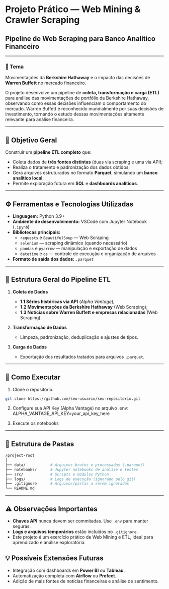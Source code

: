# Projeto Prático — Web Mining & Crawler Scraping

## Pipeline de Web Scraping para Banco Analítico Financeiro

---

### 📘 Tema
Movimentações da **Berkshire Hathaway** e o impacto das decisões de **Warren Buffett** no mercado financeiro.

O projeto desenvolve um pipeline de **coleta, transformação e carga (ETL)** para análise das movimentações de portfólio da Berkshire Hathaway, observando como essas decisões influenciam o comportamento do mercado. Warren Buffett é reconhecido mundialmente por suas decisões de investimento, tornando o estudo dessas movimentações altamente relevante para análise financeira.

---

## 🧠 Objetivo Geral

Construir um **pipeline ETL completo** que:

- Coleta dados de **três fontes distintas** (duas via scraping e uma via API);
- Realiza o tratamento e padronização dos dados obtidos;
- Gera arquivos estruturados no formato **Parquet**, simulando um **banco analítico local**;
- Permite exploração futura em **SQL** e **dashboards analíticos**.

---

## ⚙️ Ferramentas e Tecnologias Utilizadas

- **Linguagem:** Python 3.9+
- **Ambiente de desenvolvimento:** VSCode com Jupyter Notebook (`.ipynb`)
- **Bibliotecas principais:**
  - `requests` e `BeautifulSoup` — Web Scraping
  - `selenium` — scraping dinâmico (quando necessário)
  - `pandas` e `pyarrow` — manipulação e exportação de dados
  - `datetime` e `os` — controle de execução e organização de arquivos
- **Formato de saída dos dados:** `.parquet`

---

## 🧩 Estrutura Geral do Pipeline ETL

1. **Coleta de Dados**
   - **1.1 Séries históricas via API** (*Alpha Vantage*);
   - **1.2 Movimentações da Berkshire Hathaway** (Web Scraping);
   - **1.3 Notícias sobre Warren Buffett e empresas relacionadas** (Web Scraping).

2. **Transformação de Dados**
   - Limpeza, padronização, deduplicação e ajustes de tipos.

3. **Carga de Dados**
   - Exportação dos resultados tratados para arquivos `.parquet`.

---

## 📝 Como Executar

1. Clone o repositório:
```bash
git clone https://github.com/seu-usuario/seu-repositorio.git
```

2. Configure sua API Key (Alpha Vantage) no arquivo .env:
   ALPHA_VANTAGE_API_KEY=your_api_key_here

3. Execute os notebooks

--- 

## 📂 Estrutura de Pastas
```bash
/project-root
│
├── data/           # Arquivos brutos e processados (.parquet)
├── notebooks/      # Jupyter notebooks de análise e testes
├── src/            # Scripts e módulos Python
├── logs/           # Logs de execução (ignorado pelo git)
├── .gitignore      # Arquivos/pastas a serem ignorados
└── README.md
```

--- 

## ⚠️ Observações Importantes
- **Chaves API** nunca devem ser commitadas. Use `.env` para manter seguras.
- **Logs e arquivos temporários** estão incluídos no `.gitignore`.
- Este projeto é um exercício prático de Web Mining e ETL, ideal para aprendizado e análise exploratória.

## 💡 Possíveis Extensões Futuras
- Integração com dashboards em **Power BI** ou **Tableau**.
- Automatização completa com **Airflow** ou **Prefect**.
- Adição de mais fontes de notícias financeiras e análise de sentimento.

